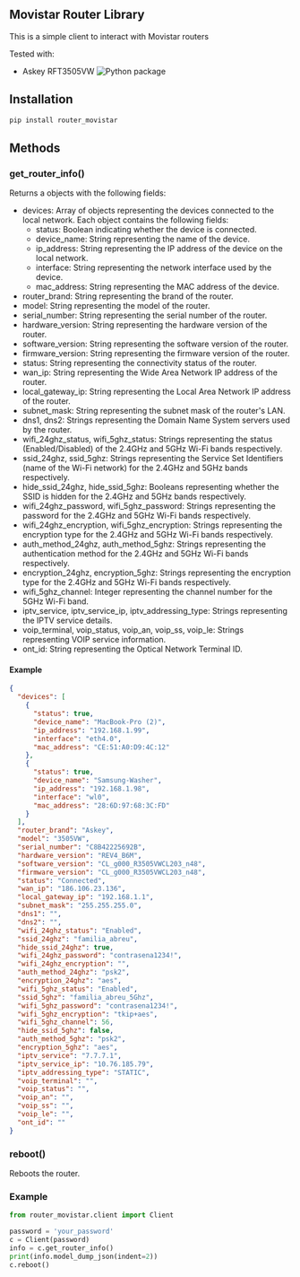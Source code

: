 ## Movistar Router Library

This is a simple client to interact with Movistar routers

Tested with:

- Askey RFT3505VW
  ![Python package](https://raw.githubusercontent.com/Eitol/router-movistar/main/docs/router.png)

## Installation

```bash
pip install router_movistar
```

## Methods

### get_router_info()

Returns a objects with the following fields:

- devices: Array of objects representing the devices connected to the local network. Each object contains the following fields:
  - status: Boolean indicating whether the device is connected.
  - device_name: String representing the name of the device.
  - ip_address: String representing the IP address of the device on the local network.
  - interface: String representing the network interface used by the device.
  - mac_address: String representing the MAC address of the device.
- router_brand: String representing the brand of the router.
- model: String representing the model of the router.
- serial_number: String representing the serial number of the router.
- hardware_version: String representing the hardware version of the router.
- software_version: String representing the software version of the router.
- firmware_version: String representing the firmware version of the router.
- status: String representing the connectivity status of the router.
- wan_ip: String representing the Wide Area Network IP address of the router.
- local_gateway_ip: String representing the Local Area Network IP address of the router.
- subnet_mask: String representing the subnet mask of the router's LAN.
- dns1, dns2: Strings representing the Domain Name System servers used by the router.
- wifi_24ghz_status, wifi_5ghz_status: Strings representing the status (Enabled/Disabled) of the 2.4GHz and 5GHz Wi-Fi bands respectively.
- ssid_24ghz, ssid_5ghz: Strings representing the Service Set Identifiers (name of the Wi-Fi network) for the 2.4GHz and 5GHz bands respectively.
- hide_ssid_24ghz, hide_ssid_5ghz: Booleans representing whether the SSID is hidden for the 2.4GHz and 5GHz bands respectively.
- wifi_24ghz_password, wifi_5ghz_password: Strings representing the password for the 2.4GHz and 5GHz Wi-Fi bands respectively.
- wifi_24ghz_encryption, wifi_5ghz_encryption: Strings representing the encryption type for the 2.4GHz and 5GHz Wi-Fi bands respectively.
- auth_method_24ghz, auth_method_5ghz: Strings representing the authentication method for the 2.4GHz and 5GHz Wi-Fi bands respectively.
- encryption_24ghz, encryption_5ghz: Strings representing the encryption type for the 2.4GHz and 5GHz Wi-Fi bands respectively.
- wifi_5ghz_channel: Integer representing the channel number for the 5GHz Wi-Fi band.
- iptv_service, iptv_service_ip, iptv_addressing_type: Strings representing the IPTV service details.
- voip_terminal, voip_status, voip_an, voip_ss, voip_le: Strings representing VOIP service information.
- ont_id: String representing the Optical Network Terminal ID.

#### Example
```json
{
  "devices": [
    {
      "status": true,
      "device_name": "MacBook-Pro (2)",
      "ip_address": "192.168.1.99",
      "interface": "eth4.0",
      "mac_address": "CE:51:A0:D9:4C:12"
    },
    {
      "status": true,
      "device_name": "Samsung-Washer",
      "ip_address": "192.168.1.98",
      "interface": "wl0",
      "mac_address": "28:6D:97:68:3C:FD"
    }
  ],
  "router_brand": "Askey",
  "model": "3505VW",
  "serial_number": "C8B42225692B",
  "hardware_version": "REV4_B6M",
  "software_version": "CL_g000_R3505VWCL203_n48",
  "firmware_version": "CL_g000_R3505VWCL203_n48",
  "status": "Connected",
  "wan_ip": "186.106.23.136",
  "local_gateway_ip": "192.168.1.1",
  "subnet_mask": "255.255.255.0",
  "dns1": "",
  "dns2": "",
  "wifi_24ghz_status": "Enabled",
  "ssid_24ghz": "familia_abreu",
  "hide_ssid_24ghz": true,
  "wifi_24ghz_password": "contrasena1234!",
  "wifi_24ghz_encryption": "",
  "auth_method_24ghz": "psk2",
  "encryption_24ghz": "aes",
  "wifi_5ghz_status": "Enabled",
  "ssid_5ghz": "familia_abreu_5Ghz",
  "wifi_5ghz_password": "contrasena1234!",
  "wifi_5ghz_encryption": "tkip+aes",
  "wifi_5ghz_channel": 56,
  "hide_ssid_5ghz": false,
  "auth_method_5ghz": "psk2",
  "encryption_5ghz": "aes",
  "iptv_service": "7.7.7.1",
  "iptv_service_ip": "10.76.185.79",
  "iptv_addressing_type": "STATIC",
  "voip_terminal": "",
  "voip_status": "",
  "voip_an": "",
  "voip_ss": "",
  "voip_le": "",
  "ont_id": ""
}
```

### reboot()

Reboots the router.

### Example
```python
from router_movistar.client import Client

password = 'your_password'
c = Client(password)
info = c.get_router_info()
print(info.model_dump_json(indent=2))
c.reboot()
```